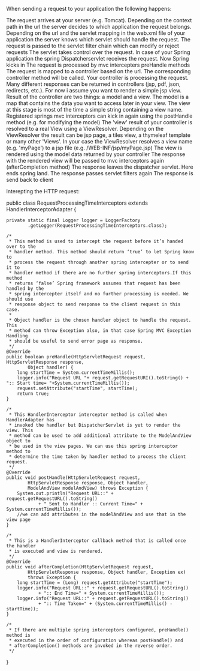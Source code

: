 When sending a request to your application the following happens:

The request arrives at your server (e.g. Tomcat). Depending on the context path in the url the server decides to which application the request belongs.
Depending on the url and the servlet mapping in the web.xml file of your application the server knows which servlet should handle the request.
The request is passed to the servlet filter chain which can modify or reject requests
The servlet takes control over the request. In case of your Spring application the spring Dispatcherservlet receives the request. Now Spring kicks in
The request is processed by mvc intercepters preHandle methods
The request is mapped to a controller based on the url. The corresponding controller method will be called.
Your controller is processing the request. Many different responses can be returned in controllers (jsp, pdf, json, redirects, etc.). For now i assume you want to render a simple jsp view. Result of the controller are two things: a model and a view. The model is a map that contains the data you want to access later in your view. The view at this stage is most of the time a simple string containing a view name.
Registered springs mvc interceptors can kick in again using the postHandle method (e.g. for modifying the model)
The 'view' result of your controller is resolved to a real View using a ViewResolver. Depending on the ViewResolver the result can be jsp page, a tiles view, a thymeleaf template or many other 'Views'. In your case the ViewResolver resolves a view name (e.g. 'myPage') to a jsp file (e.g. /WEB-INF/jsp/myPage.jsp)
The view is rendered using the model data returned by your controller
The response with the rendered view will be passed to mvc interceptors again (afterCompletion method)
The response leaves the dispatcher servlet. Here ends spring land.
The response passes servlet filters again
The response is send back to client


Interepting the HTTP request:

public class RequestProcessingTimeInterceptors extends HandlerInterceptorAdapter {
	
	private static final Logger logger = LoggerFactory
			.getLogger(RequestProcessingTimeInterceptors.class);
	
	/*
	 * This method is used to intercept the request before it’s handed over to the
	 * handler method. This method should return ‘true’ to let Spring know to
	 * process the request through another spring intercepter or to send it to
	 * handler method if there are no further spring interceptors.If this method
	 * returns ‘false’ Spring framework assumes that request has been handled by the
	 * spring intercepter itself and no further processing is needed. We should use
	 * response object to send response to the client request in this case.
	 * 
	 * Object handler is the chosen handler object to handle the request. This
	 * method can throw Exception also, in that case Spring MVC Exception Handling
	 * should be useful to send error page as response.
	 */
	@Override
	public boolean preHandle(HttpServletRequest request, HttpServletResponse response,
			Object handler) {
		long startTime = System.currentTimeMillis();
		logger.info("Request URL "+ request.getRequestURI().toString() + ":: Start time= "+System.currentTimeMillis());
		request.setAttribute("startTime", startTime);
		return true;
	}
	
	/*
	 * This HandlerInterceptor interceptor method is called when HandlerAdapter has
	 * invoked the handler but DispatcherServlet is yet to render the view. This
	 * method can be used to add additional attribute to the ModelAndView object to
	 * be used in the view pages. We can use this spring interceptor method to
	 * determine the time taken by handler method to process the client request.
	 */
	@Override
	public void postHandle(HttpServletRequest request,
			HttpServletResponse response, Object handler,
			ModelAndView modelAndView) throws Exception {
		System.out.println("Request URL::" + request.getRequestURL().toString()
				+ " Sent to Handler :: Current Time=" + System.currentTimeMillis());
		//we can add attributes in the modelAndView and use that in the view page
	}
	
	/*
	 * This is a HandlerInterceptor callback method that is called once the handler
	 * is executed and view is rendered.
	 */
	@Override
	public void afterCompletion(HttpServletRequest request,
			HttpServletResponse response, Object handler, Exception ex)
			throws Exception {
		long startTime = (Long) request.getAttribute("startTime");
		logger.info("Request URL::" + request.getRequestURL().toString()
				+ ":: End Time=" + System.currentTimeMillis());
		logger.info("Request URL::" + request.getRequestURL().toString()
				+ ":: Time Taken=" + (System.currentTimeMillis() - startTime));
	}
	
	/*
	 * If there are multiple spring interceptors configured, preHandle() method is
	 * executed in the order of configuration whereas postHandle() and
	 * afterCompletion() methods are invoked in the reverse order.
	 */

}

